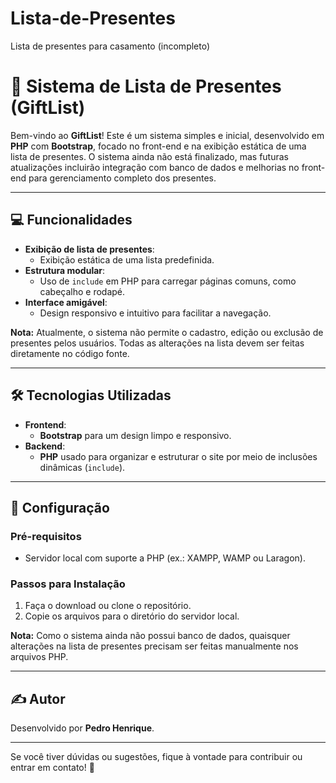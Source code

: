 # Lista-de-Presentes
Lista de presentes para casamento (incompleto)


# 🎁 Sistema de Lista de Presentes (GiftList)

Bem-vindo ao **GiftList**! Este é um sistema simples e inicial, desenvolvido em **PHP** com **Bootstrap**, focado no front-end e na exibição estática de uma lista de presentes. O sistema ainda não está finalizado, mas futuras atualizações incluirão integração com banco de dados e melhorias no front-end para gerenciamento completo dos presentes.  

---

## 💻 **Funcionalidades**

- **Exibição de lista de presentes**: 
  - Exibição estática de uma lista predefinida.
- **Estrutura modular**:
  - Uso de `include` em PHP para carregar páginas comuns, como cabeçalho e rodapé.
- **Interface amigável**:
  - Design responsivo e intuitivo para facilitar a navegação.

**Nota:** Atualmente, o sistema não permite o cadastro, edição ou exclusão de presentes pelos usuários. Todas as alterações na lista devem ser feitas diretamente no código fonte.

---

## 🛠️ **Tecnologias Utilizadas**

- **Frontend**: 
  - **Bootstrap** para um design limpo e responsivo.
- **Backend**: 
  - **PHP** usado para organizar e estruturar o site por meio de inclusões dinâmicas (`include`).

---

## 🚀 **Configuração**

### **Pré-requisitos**
- Servidor local com suporte a PHP (ex.: XAMPP, WAMP ou Laragon).

### **Passos para Instalação**
1. Faça o download ou clone o repositório.
2. Copie os arquivos para o diretório do servidor local.

**Nota:** Como o sistema ainda não possui banco de dados, quaisquer alterações na lista de presentes precisam ser feitas manualmente nos arquivos PHP.

---

## ✍️ **Autor**

Desenvolvido por **Pedro Henrique**.

---

Se você tiver dúvidas ou sugestões, fique à vontade para contribuir ou entrar em contato! 🎉
